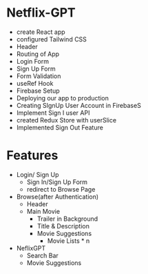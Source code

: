 # Netflix-GPT

- create React app
- configured Tailwind CSS
- Header
- Routing of App
- Login Form
- Sign Up Form
- Form Validation
- useRef Hook
- Firebase Setup
- Deploying our app to production
- Creating SIgnUp User Account in FirebaseS
- Implement Sign I user API
- created Redux Store with userSlice
- Implemented Sign Out Feature

# Features

- Login/ Sign Up
    - Sign In/Sign Up Form
    - redirect to Browse Page
- Browse(after Authentication)
    - Header
    - Main Movie
        - Trailer in Background
        - Title & Description
        - Movie Suggestions
            - Movie Lists * n
- NeflixGPT
    - Search Bar
    - Movie Suggestions